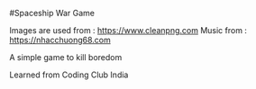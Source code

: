 #Spaceship War Game  
  
Images are used from : https://www.cleanpng.com
Music from : https://nhacchuong68.com  
  
A simple game to kill boredom
  
  
  
  
  
  
  
  
  
  
  
  
  
  
  
  
  
  
  
  
  
  
  
  
  
  
  
  
  
  
  
  
  
  
  
  
  
  
  
  
Learned from  Coding Club India
